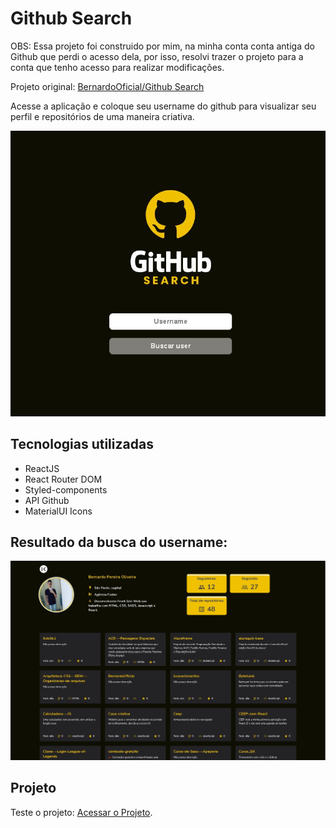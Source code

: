 # Github Search

OBS: Essa projeto foi construido por mim, na minha conta conta antiga do Github que perdi o acesso dela, por isso, resolvi trazer o projeto para a conta que tenho acesso para realizar modificações.

Projeto original: [BernardoOficial/Github Search](https://github.com/BernardoOficial/Github-Search)

Acesse a aplicação e coloque seu username do github para visualizar seu perfil e repositórios de uma maneira criativa.

![Imagem da Aplicação](./src/assets/images/projeto-github.JPG)

## Tecnologias utilizadas

- ReactJS
- React Router DOM
- Styled-components
- API Github
- MaterialUI Icons

## Resultado da busca do username:

![Resultado da busca](./src/assets/images/resultado-github.JPG)

## Projeto

Teste o projeto: [Acessar o Projeto](https://github-search-git-main-bernardooficial.vercel.app/).
